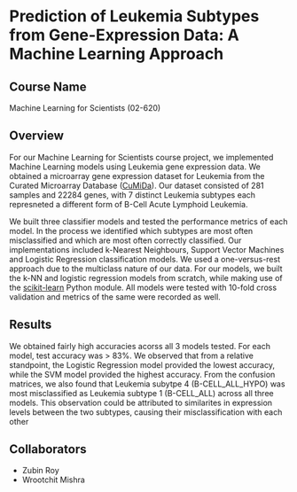 # Prediction of Leukemia Subtypes from Gene-Expression Data: A Machine Learning Approach

## **Course Name** 
Machine Learning for Scientists (02-620)

## **Overview**

For our Machine Learning for Scientists course project, we implemented Machine Learning models using Leukemia gene expression data. We obtained a microarray gene expression dataset for Leukemia from the Curated Microarray Database ([CuMiDa](https://sbcb.inf.ufrgs.br/cumida)). Our dataset consisted of 281 samples and 22284 genes, with 7 distinct Leukemia subtypes each represneted a different form of B-Cell Acute Lymphoid Leukemia. 

We built three classifier models and tested the performance metrics of each model. In the process we identified which subtypes are most often misclassified and which are most often correctly classified. 
Our implementations included k-Nearest Neighbours, Support Vector Machines and Logistic Regression classification models. We used a one-versus-rest approach due to the multiclass nature of our data. For our models, we built the k-NN and logistic regression models from scratch, while making use of the [scikit-learn](https://scikit-learn.org/stable/) Python module. All models were tested with 10-fold cross validation and metrics of the same were recorded as well.

## **Results**

We obtained fairly high accuracies acorss all 3 models tested. For each model, test accuracy was > 83%. We observed that from a relative standpoint, the Logistic Regression model provided the lowest accuracy, while the SVM model provided the highest accuracy. From the confusion matrices, we also found that Leukemia subytpe 4 (B-CELL_ALL_HYPO) was most misclassified as Leukemia subtype 1 (B-CELL_ALL) across all three models. This observation could be attributed to similarites in expression levels between the two subtypes, causing their misclassification with each other 

## **Collaborators**
+ Zubin Roy
+ Wrootchit Mishra
